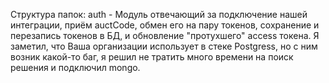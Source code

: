 Структура папок:
auth - Модуль отвечающий за подключение нашей интеграции, приём auctCode, обмен его на пару токенов, сохранение и перезапись токенов в БД, и обновление "протухшего" access токена. Я заметил, что Ваша организации использует в стеке Postgress, но с ним возник какой-то баг, я решил не тратить много времени на поиск решения и подключил mongo.

